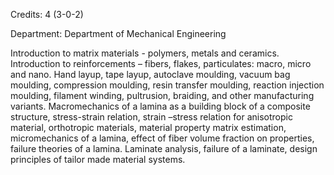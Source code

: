 Credits: 4 (3-0-2)

Department: Department of Mechanical Engineering

Introduction to matrix materials - polymers, metals and ceramics. Introduction to reinforcements – fibers, flakes, particulates: macro, micro and nano. Hand layup, tape layup, autoclave moulding, vacuum bag moulding, compression moulding, resin transfer moulding, reaction injection moulding, filament winding, pultrusion, braiding, and other manufacturing variants. Macromechanics of a lamina as a building block of a composite structure, stress-strain relation, strain –stress relation for anisotropic material, orthotropic materials, material property matrix estimation, micromechanics of a lamina, effect of fiber volume fraction on properties, failure theories of a lamina. Laminate analysis, failure of a laminate, design principles of tailor made material systems.